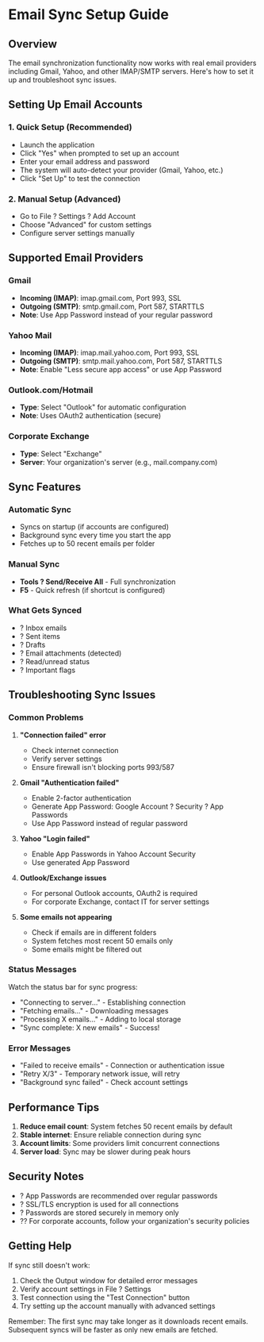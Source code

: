# Email Sync Setup Guide

## Overview
The email synchronization functionality now works with real email providers including Gmail, Yahoo, and other IMAP/SMTP servers. Here's how to set it up and troubleshoot sync issues.

## Setting Up Email Accounts

### 1. Quick Setup (Recommended)
- Launch the application
- Click "Yes" when prompted to set up an account
- Enter your email address and password
- The system will auto-detect your provider (Gmail, Yahoo, etc.)
- Click "Set Up" to test the connection

### 2. Manual Setup (Advanced)
- Go to File ? Settings ? Add Account
- Choose "Advanced" for custom settings
- Configure server settings manually

## Supported Email Providers

### Gmail
- **Incoming (IMAP)**: imap.gmail.com, Port 993, SSL
- **Outgoing (SMTP)**: smtp.gmail.com, Port 587, STARTTLS
- **Note**: Use App Password instead of your regular password

### Yahoo Mail
- **Incoming (IMAP)**: imap.mail.yahoo.com, Port 993, SSL
- **Outgoing (SMTP)**: smtp.mail.yahoo.com, Port 587, STARTTLS
- **Note**: Enable "Less secure app access" or use App Password

### Outlook.com/Hotmail
- **Type**: Select "Outlook" for automatic configuration
- **Note**: Uses OAuth2 authentication (secure)

### Corporate Exchange
- **Type**: Select "Exchange" 
- **Server**: Your organization's server (e.g., mail.company.com)

## Sync Features

### Automatic Sync
- Syncs on startup (if accounts are configured)
- Background sync every time you start the app
- Fetches up to 50 recent emails per folder

### Manual Sync
- **Tools ? Send/Receive All** - Full synchronization
- **F5** - Quick refresh (if shortcut is configured)

### What Gets Synced
- ? Inbox emails
- ? Sent items
- ? Drafts
- ? Email attachments (detected)
- ? Read/unread status
- ? Important flags

## Troubleshooting Sync Issues

### Common Problems

1. **"Connection failed" error**
   - Check internet connection
   - Verify server settings
   - Ensure firewall isn't blocking ports 993/587

2. **Gmail "Authentication failed"**
   - Enable 2-factor authentication
   - Generate App Password: Google Account ? Security ? App Passwords
   - Use App Password instead of regular password

3. **Yahoo "Login failed"**
   - Enable App Passwords in Yahoo Account Security
   - Use generated App Password

4. **Outlook/Exchange issues**
   - For personal Outlook accounts, OAuth2 is required
   - For corporate Exchange, contact IT for server settings

5. **Some emails not appearing**
   - Check if emails are in different folders
   - System fetches most recent 50 emails only
   - Some emails might be filtered out

### Status Messages
Watch the status bar for sync progress:
- "Connecting to server..." - Establishing connection
- "Fetching emails..." - Downloading messages
- "Processing X emails..." - Adding to local storage
- "Sync complete: X new emails" - Success!

### Error Messages
- "Failed to receive emails" - Connection or authentication issue
- "Retry X/3" - Temporary network issue, will retry
- "Background sync failed" - Check account settings

## Performance Tips

1. **Reduce email count**: System fetches 50 recent emails by default
2. **Stable internet**: Ensure reliable connection during sync
3. **Account limits**: Some providers limit concurrent connections
4. **Server load**: Sync may be slower during peak hours

## Security Notes

- ? App Passwords are recommended over regular passwords
- ? SSL/TLS encryption is used for all connections
- ? Passwords are stored securely in memory only
- ?? For corporate accounts, follow your organization's security policies

## Getting Help

If sync still doesn't work:
1. Check the Output window for detailed error messages
2. Verify account settings in File ? Settings
3. Test connection using the "Test Connection" button
4. Try setting up the account manually with advanced settings

Remember: The first sync may take longer as it downloads recent emails. Subsequent syncs will be faster as only new emails are fetched.